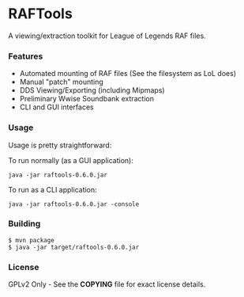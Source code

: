# RAFTools

A viewing/extraction toolkit for League of Legends RAF files.

### Features
 * Automated mounting of RAF files (See the filesystem as LoL does)
 * Manual "patch" mounting
 * DDS Viewing/Exporting (including Mipmaps)
 * Preliminary Wwise Soundbank extraction
 * CLI and GUI interfaces

### Usage
Usage is pretty straightforward:

To run normally (as a GUI application):
```
java -jar raftools-0.6.0.jar
```

To run as a CLI application:
```
java -jar raftools-0.6.0.jar -console
```

### Building

```
$ mvn package
$ java -jar target/raftools-0.6.0.jar
```

### License
GPLv2 Only - See the **COPYING** file for exact license details.


